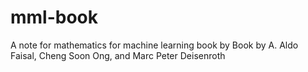 # mml-book
A note for mathematics for machine learning book by Book by A. Aldo Faisal, Cheng Soon Ong, and Marc Peter Deisenroth
